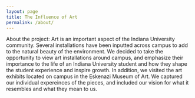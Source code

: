 ```yaml
---
layout: page
title: The Influence of Art
permalink: /about/
---
```


About the project: Art is an important aspect of the Indiana University community. Several installations have been inputted across campus to add to the natural beauty of the environment. We decided to take the opportunity to view art installations around campus, and emphasize their importance to the life of an Indiana University student and how they shape the student experience and inspire growth. In addition, we visited the art exhibits located on campus in the Eskenazi Museum of Art. We captured our individual expereinces of the pieces, and included our vision for what it resembles and what they mean to us. 

